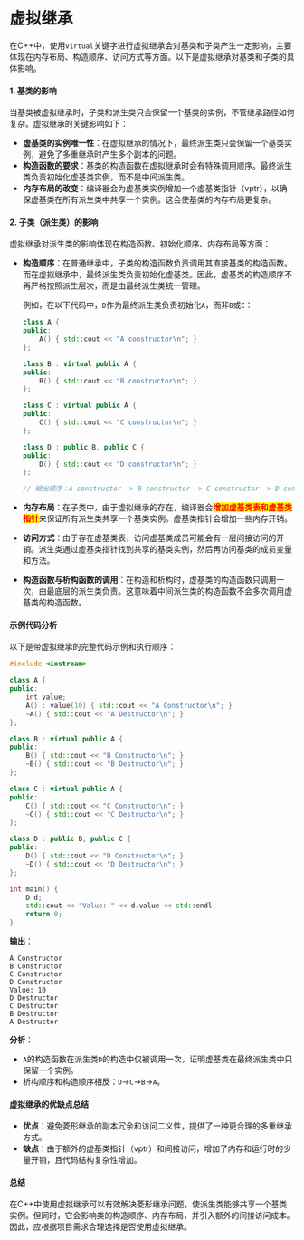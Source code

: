 # 虚拟继承

在C++中，使用`virtual`关键字进行虚拟继承会对基类和子类产生一定影响，主要体现在内存布局、构造顺序、访问方式等方面。以下是虚拟继承对基类和子类的具体影响。

#### 1. 基类的影响

当基类被虚拟继承时，子类和派生类只会保留一个基类的实例，不管继承路径如何复杂。虚拟继承的关键影响如下：

* **虚基类的实例唯一性**：在虚拟继承的情况下，最终派生类只会保留一个基类实例，避免了多重继承时产生多个副本的问题。
* **构造函数的要求**：基类的构造函数在虚拟继承时会有特殊调用顺序。最终派生类负责初始化虚基类实例，而不是中间派生类。
* **内存布局的改变**：编译器会为虚基类实例增加一个虚基类指针（vptr），以确保虚基类在所有派生类中共享一个实例。这会使基类的内存布局更复杂。

#### 2. 子类（派生类）的影响

虚拟继承对派生类的影响体现在构造函数、初始化顺序、内存布局等方面：

*   **构造顺序**：在普通继承中，子类的构造函数负责调用其直接基类的构造函数。而在虚拟继承中，最终派生类负责初始化虚基类。因此，虚基类的构造顺序不再严格按照派生层次，而是由最终派生类统一管理。

    例如，在以下代码中，`D`作为最终派生类负责初始化`A`，而非`B`或`C`：

    ```cpp
    class A {
    public:
        A() { std::cout << "A constructor\n"; }
    };

    class B : virtual public A {
    public:
        B() { std::cout << "B constructor\n"; }
    };

    class C : virtual public A {
    public:
        C() { std::cout << "C constructor\n"; }
    };

    class D : public B, public C {
    public:
        D() { std::cout << "D constructor\n"; }
    };

    // 输出顺序：A constructor -> B constructor -> C constructor -> D constructor
    ```
* **内存布局**：在子类中，由于虚拟继承的存在，编译器会<mark style="color:red;">**增加虚基类表和虚基类指针**</mark>来保证所有派生类共享一个基类实例。虚基类指针会增加一些内存开销。
* **访问方式**：由于存在虚基类表，访问虚基类成员可能会有一层间接访问的开销。派生类通过虚基类指针找到共享的基类实例，然后再访问基类的成员变量和方法。
* **构造函数与析构函数的调用**：在构造和析构时，虚基类的构造函数只调用一次，由最底层的派生类负责。这意味着中间派生类的构造函数不会多次调用虚基类的构造函数。

#### 示例代码分析

以下是带虚拟继承的完整代码示例和执行顺序：

```cpp
#include <iostream>

class A {
public:
    int value;
    A() : value(10) { std::cout << "A Constructor\n"; }
    ~A() { std::cout << "A Destructor\n"; }
};

class B : virtual public A {
public:
    B() { std::cout << "B Constructor\n"; }
    ~B() { std::cout << "B Destructor\n"; }
};

class C : virtual public A {
public:
    C() { std::cout << "C Constructor\n"; }
    ~C() { std::cout << "C Destructor\n"; }
};

class D : public B, public C {
public:
    D() { std::cout << "D Constructor\n"; }
    ~D() { std::cout << "D Destructor\n"; }
};

int main() {
    D d;
    std::cout << "Value: " << d.value << std::endl;
    return 0;
}
```

**输出**：

```plaintext
A Constructor
B Constructor
C Constructor
D Constructor
Value: 10
D Destructor
C Destructor
B Destructor
A Destructor
```

**分析**：

* `A`的构造函数在派生类`D`的构造中仅被调用一次，证明虚基类在最终派生类中只保留一个实例。
* 析构顺序和构造顺序相反：`D`→`C`→`B`→`A`。

#### 虚拟继承的优缺点总结

* **优点**：避免菱形继承的副本冗余和访问二义性，提供了一种更合理的多重继承方式。
* **缺点**：由于额外的虚基类指针（vptr）和间接访问，增加了内存和运行时的少量开销，且代码结构复杂性增加。

#### 总结

在C++中使用虚拟继承可以有效解决菱形继承问题，使派生类能够共享一个基类实例。但同时，它会影响类的构造顺序、内存布局，并引入额外的间接访问成本。因此，应根据项目需求合理选择是否使用虚拟继承。
